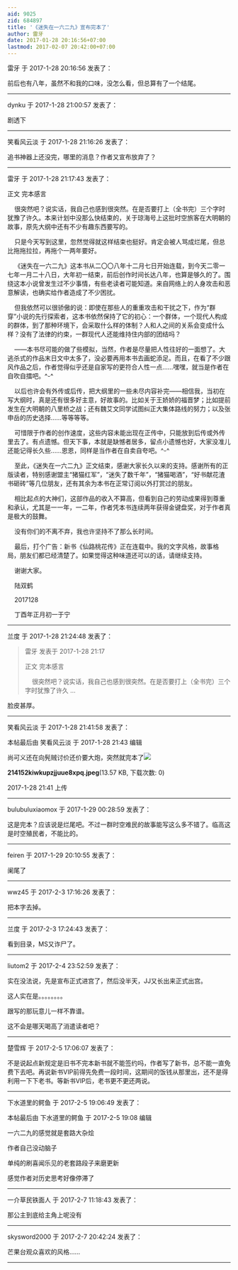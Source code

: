 ```yaml
---
aid: 9025
zid: 684897
title: '《迷失在一六二九》宣布完本了'
author: 雷牙
date: 2017-01-28 20:16:56+07:00
lastmod: 2017-02-07 20:42:00+07:00
---
```


雷牙 于 2017-1-28 20:16:56 发表了：

前后也有八年，虽然不和我的口味，没怎么看，但总算有了一个结尾。

---------

dynku 于 2017-1-28 21:00:57 发表了：

剧透下

---------

笑看风云淡 于 2017-1-28 21:16:26 发表了：

追书神器上还没完，哪里的消息？作者又宣布放弃了？

---------

雷牙 于 2017-1-28 21:17:43 发表了：

正文 完本感言

    很突然吧？说实话，我自己也感到很突然。在是否要打上（全书完）三个字时犹豫了许久。本来计划中没那么快结束的，关于琼海号上这批时空旅客在大明朝的故事，原先大纲中还有不少有趣东西要写的。

    只是今天写到这里，忽然觉得就这样结束也挺好。肯定会被人骂成烂尾，但总比拖拖拉拉，再拖个一两年要好。

    《迷失在一六二九》这本书从二〇〇八年十二月七日开始连载，到今天二零一七年一月二十八日，大年初一结束，前后创作时间长达八年，也算是够久的了。围绕这本小说曾发生过不少事情，有些老读者可能知道。来自网络上的人身攻击和恶意解读，也确实给作者造成了不少困扰。

    但我依然可以很骄傲的说：即使在那些人的重重攻击和干扰之下，作为“群穿”小说的先行探索者，这本书依然保持了它的初心：一个群体，一个现代人构成的群体，到了那种环境下，会采取什么样的体制？人和人之间的关系会变成什么样？没有了法律的约束，一群现代人还能维持住内部的团结吗？

    ——本书尽可能的做了些模拟，当然，作者是尽量把人性往好的一面想了。大逃杀式的作品末日文中太多了，没必要再用本书去画蛇添足。而且，在看了不少跟风作品之后，作者觉得似乎还是自家写的更符合人性一点……嘿嘿，就当是作者在自吹自擂吧。^-^

    以后也许会有外传或后传，把大纲里的一些未尽内容补完——相信我，当初在写大纲时，真是还有很多好主意，好故事的。比如关于王娇娇的福晋梦；比如提前发生在大明朝的八里桥之战；还有魏艾文同学试图纠正大集体路线的努力；以及张申岳的历史选择……等等等等。

    可惜限于作者的创作速度，这些内容未能出现在正传中，只能放到后传或外传里去了。有点遗憾。但天下事，本就是缺憾者居多，留点小遗憾也好，大家没准儿还能记得长久些……恩恩，同样是当作者在自卖自夸吧。^-^

    至此，《迷失在一六二九》正文结束，感谢大家长久以来的支持。感谢所有的正版读者，特别感谢盟主“猪猫红军”，“迷失了数千年”，“猪猫喝酒”，“好书献花渣书砸砖”等几位朋友，还有其余为本书在正常订阅以外打赏过的朋友。

    相比起点的大神们，这部作品的收入不算高，但看到自己的劳动成果得到尊重和承认，尤其是一一年，一二年，作者凭本书连续两年获得金键盘奖，对于作者真是极大的鼓舞。

    没有你们的不离不弃，我也许坚持不了那么长时间。

    最后，打个广告：新书《仙路桃花传》正在连载中。我的文字风格，故事格局，朋友们都已经清楚了。如果觉得这种味道还可以的话，请继续支持。

    谢谢大家。

    陆双鹤

    2017128

    丁酉年正月初一于宁

---------

兰度 于 2017-1-28 21:24:48 发表了：

> 雷牙 发表于 2017-1-28 21:17
> 
> 正文 完本感言
> 
>     很突然吧？说实话，我自己也感到很突然。在是否要打上（全书完）三个字时犹豫了许久 ...



脸皮甚厚。

---------

笑看风云淡 于 2017-1-28 21:41:58 发表了：

本帖最后由 笑看风云淡 于 2017-1-28 21:43 编辑 

尚可义还在向髡贼讨价还价要大炮，突然就完本了![](https://cdn.jsdelivr.net/gh/lzjluzijie/beichao@main/static/img/214152kiwkupzjjuue8xpq.jpeg)



**214152kiwkupzjjuue8xpq.jpeg**(13.57 KB, 下载次数: 0)



2017-1-28 21:41 上传

---------

bulubuluxiaomox 于 2017-1-29 00:28:59 发表了：

这是完本？应该说是烂尾吧。不过一群时空难民的故事能写这么多不错了。临高这是时空殖民者，不能比的。

---------

feiren 于 2017-1-29 20:10:55 发表了：

阑尾了

---------

wwz45 于 2017-2-3 17:16:26 发表了：

把本字去掉。

---------

兰度 于 2017-2-3 17:24:43 发表了：

看到目录，MS又诈尸了。

---------

liutom2 于 2017-2-4 23:52:59 发表了：

实在没法说，先是宣布正式进宫了，然后没半天，JJ又长出来正式出宫。

这人实在是。。。。。。。。

跟写的那玩意儿一样不靠谱。

这不会是哪天喝高了消遣读者吧？

---------

楚雪辉 于 2017-2-5 17:06:07 发表了：

不是说起点新规定是旧书不完本新书就不能签约吗，作者写了新书，总不能一直免费下去吧。再说新书VIP前得先免费一段时间，这期间的饭钱从那里出，还不是得利用一下下老书。等新书VIP后，老书更不更还两说。

---------

下水道里的鳄鱼 于 2017-2-5 19:06:49 发表了：

本帖最后由 下水道里的鳄鱼 于 2017-2-5 19:08 编辑 

一六二九的感觉就是套路大杂烩

作者自己没动脑子

单纯的刷喜闻乐见的老套路段子来磨更新

感觉作者对历史思考好像停滞了

---------

一介草民铁面人 于 2017-2-7 11:18:43 发表了：

那公主到底给主角上呢没有

---------

skysword2000 于 2017-2-7 20:42:24 发表了：

芒果台观众喜欢的风格……

---------

